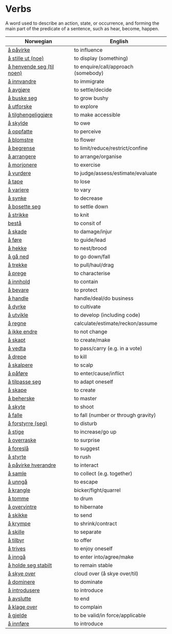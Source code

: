 # Verbs

A word used to describe an action, state, or occurrence, and forming the main part of the predicate of a sentence, such as hear, become, happen.

| Norwegian | English |
| --- | --- |
| [å påvirke](https://www.ordnett.no/search?language=no&phrase=å%20påvirke) | to influence |
| [å stille ut (noe)](https://www.ordnett.no/search?language=no&phrase=å%20stille%20ut%20(noe)) | to display (something) |
| [å henvende seg (til noen)](https://www.ordnett.no/search?language=no&phrase=å%20henvende%20seg%20(til%20noen)) | to enquire/call/approach (somebody) |
| [å innvandre](https://www.ordnett.no/search?language=no&phrase=å%20innvandre) | to immigrate |
| [å avgjøre](https://www.ordnett.no/search?language=no&phrase=å%20avgjøre) | to settle/decide |
| [å buske seg](https://www.ordnett.no/search?language=no&phrase=å%20buske%20seg) | to grow bushy |
| [å utforske](https://www.ordnett.no/search?language=no&phrase=å%20utforske) | to explore |
| [å tilghengeliggjøre](https://www.ordnett.no/search?language=no&phrase=å%20tilghengeliggjøre) | to make accessible |
| [å skylde](https://www.ordnett.no/search?language=no&phrase=å%20skylde) | to owe |
| [å oppfatte](https://www.ordnett.no/search?language=no&phrase=å%20oppfatte) | to perceive |
| [å blomstre](https://www.ordnett.no/search?language=no&phrase=å%20blomstre) | to flower |
| [å begrense](https://www.ordnett.no/search?language=no&phrase=å%20begrense) | to limit/reduce/restrict/confine |
| [å arrangere](https://www.ordnett.no/search?language=no&phrase=å%20arrangere) | to arrange/organise |
| [å morjonere](https://www.ordnett.no/search?language=no&phrase=å%20morjonere) | to exercise |
| [å vurdere](https://www.ordnett.no/search?language=no&phrase=å%20vurdere) | to judge/assess/estimate/evaluate |
| [å tape](https://www.ordnett.no/search?language=no&phrase=å%20tape) | to lose |
| [å variere](https://www.ordnett.no/search?language=no&phrase=å%20variere) | to vary |
| [å synke](https://www.ordnett.no/search?language=no&phrase=å%20synke) | to decrease |
| [å bosette seg](https://www.ordnett.no/search?language=no&phrase=å%20bosette%20seg) | to settle down |
| [å strikke](https://www.ordnett.no/search?language=no&phrase=å%20strikke) | to knit |
| [bestå](https://www.ordnett.no/search?language=no&phrase=bestå) | to consit of |
| [å skade](https://www.ordnett.no/search?language=no&phrase=å%20skade) | to damage/injur |
| [å føre](https://www.ordnett.no/search?language=no&phrase=å%20føre) | to guide/lead |
| [å hekke](https://www.ordnett.no/search?language=no&phrase=å%20hekke) | to nest/brood |
| [å gå ned](https://www.ordnett.no/search?language=no&phrase=å%20gå%20ned) | to go down/fall |
| [å trekke](https://www.ordnett.no/search?language=no&phrase=å%20trekke) | to pull/haul/drag |
| [å prege](https://www.ordnett.no/search?language=no&phrase=å%20prege) | to characterise |
| [å innhold](https://www.ordnett.no/search?language=no&phrase=å%20innhold) | to contain |
| [å bevare](https://www.ordnett.no/search?language=no&phrase=å%20bevare) | to protect |
| [å handle](https://www.ordnett.no/search?language=no&phrase=å%20handle) | handle/deal/do business |
| [å dyrke](https://www.ordnett.no/search?language=no&phrase=å%20dyrke) | to cultivate |
| [å utvikle](https://www.ordnett.no/search?language=no&phrase=å%20utvikle) | to develop (including code) |
| [å regne](https://www.ordnett.no/search?language=no&phrase=å%20regne) | calculate/estimate/reckon/assume |
| [å ikke endre](https://www.ordnett.no/search?language=no&phrase=å%20ikke%20endre) | to not change |
| [å skapt](https://www.ordnett.no/search?language=no&phrase=å%20skapt) | to create/make |
| [å vedta](https://www.ordnett.no/search?language=no&phrase=å%20vedta) | to pass/carry (e.g. in a vote) |
| [å drepe](https://www.ordnett.no/search?language=no&phrase=å%20drepe) | to kill |
| [å skalpere](https://www.ordnett.no/search?language=no&phrase=å%20skalpere) | to scalp |
| [å påføre](https://www.ordnett.no/search?language=no&phrase=å%20påføre) | to enter/cause/inflict |
| [å tilpasse seg](https://www.ordnett.no/search?language=no&phrase=å%20tilpasse%20seg) | to adapt oneself |
| [å skape](https://www.ordnett.no/search?language=no&phrase=å%20skape) | to create |
| [å beherske](https://www.ordnett.no/search?language=no&phrase=å%20beherske) | to master |
| [å skyte](https://www.ordnett.no/search?language=no&phrase=å%20skyte) | to shoot |
| [å falle](https://www.ordnett.no/search?language=no&phrase=å%20falle) | to fall (number or through gravity) |
| [å forstyrre (seg)](https://www.ordnett.no/search?language=no&phrase=å%20forstyrre%20(seg)) | to disturb |
| [å stige](https://www.ordnett.no/search?language=no&phrase=å%20stige) | to increase/go up |
| [å overraske](https://www.ordnett.no/search?language=no&phrase=å%20overraske) | to surprise |
| [å foreslå](https://www.ordnett.no/search?language=no&phrase=å%20foreslå) | to suggest |
| [å styrte](https://www.ordnett.no/search?language=no&phrase=å%20styrte) | to rush |
| [å påvirke hverandre](https://www.ordnett.no/search?language=no&phrase=å%20påvirke%20hverandre) | to interact |
| [å samle](https://www.ordnett.no/search?language=no&phrase=å%20samle) | to collect (e.g. together) |
| [å unngå](https://www.ordnett.no/search?language=no&phrase=å%20unngå) | to escape |
| [å krangle](https://www.ordnett.no/search?language=no&phrase=å%20krangle) | bicker/fight/quarrel |
| [å tomme](https://www.ordnett.no/search?language=no&phrase=å%20tomme) | to drum |
| [å overvintre](https://www.ordnett.no/search?language=no&phrase=å%20overvintre) | to hibernate |
| [å skikke](https://www.ordnett.no/search?language=no&phrase=å%20skikke) | to send |
| [å krympe](https://www.ordnett.no/search?language=no&phrase=å%20krympe) | to shrink/contract |
| [å skille](https://www.ordnett.no/search?language=no&phrase=å%20skille) | to separate |
| [å tilbyr](https://www.ordnett.no/search?language=no&phrase=å%20tilbyr) | to offer |
| [å trives](https://www.ordnett.no/search?language=no&phrase=å%20trives) | to enjoy oneself |
| [å inngå](https://www.ordnett.no/search?language=no&phrase=å%20inngå) | to enter into/agree/make |
| [å holde seg stabilt](https://www.ordnett.no/search?language=no&phrase=å%20holde%20seg%20stabilt) | to remain stable |
| [å skye over](https://www.ordnett.no/search?language=no&phrase=å%20skye%20over) | cloud over (å skye over/til) |
| [å dominere](https://www.ordnett.no/search?language=no&phrase=å%20dominere) | to dominate |
| [å introdusere](https://www.ordnett.no/search?language=no&phrase=å%20introdusere) | to introduce |
| [å avslutte](https://www.ordnett.no/search?language=no&phrase=å%20avslutte) | to end |
| [å klage over](https://www.ordnett.no/search?language=no&phrase=å%20klage%20over) | to complain |
| [å gjelde](https://www.ordnett.no/search?language=no&phrase=å%20gjelde) | to be valid/in force/applicable |
| [å innføre](https://www.ordnett.no/search?language=no&phrase=å%20innføre) | to introduce |

